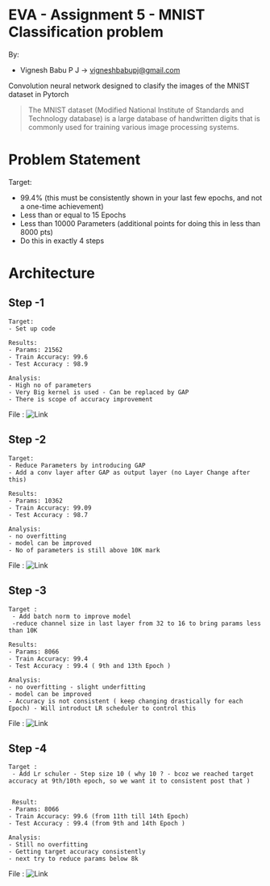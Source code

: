 # EVA - Assignment 5 - MNIST Classification problem

By:
  - Vignesh Babu P J -> vigneshbabupj@gmail.com

Convolution neural network designed to clasify the images of the MNIST dataset in Pytorch

> The MNIST dataset (Modified National Institute of Standards and Technology database) is a large database of handwritten digits that is commonly used for training various image processing systems.

# Problem Statement
Target:
* 99.4% (this must be consistently shown in your last few epochs, and not a one-time achievement)
* Less than or equal to 15 Epochs
* Less than 10000 Parameters (additional points for doing this in less than 8000 pts)
* Do this in exactly 4 steps


# Architecture 
## Step -1 

    Target:
    - Set up code
    
    Results:
    - Params: 21562
    - Train Accuracy: 99.6
    - Test Accuracy : 98.9
    
    Analysis:
    - High no of parameters
    - Very Big kernel is used - Can be replaced by GAP
    - There is scope of accuracy improvement

File : ![Link](https://github.com/vigneshbabupj/EVA07/blob/main/Session_05/EVA_S5_Step_0.ipynb)

## Step -2

    Target:
    - Reduce Parameters by introducing GAP
    - Add a conv layer after GAP as output layer (no Layer Change after this)
    
    Results:
    - Params: 10362
    - Train Accuracy: 99.09
    - Test Accuracy : 98.7
    
    Analysis:
    - no overfitting
    - model can be improved
    - No of parameters is still above 10K mark

File : ![Link](https://github.com/vigneshbabupj/EVA07/blob/main/Session_05/EVA_S5_Step_1.ipynb)

## Step -3

    Target :
     - Add batch norm to improve model 
     -reduce channel size in last layer from 32 to 16 to bring params less than 10K
    
    Results:
    - Params: 8066
    - Train Accuracy: 99.4
    - Test Accuracy : 99.4 ( 9th and 13th Epoch )
    
    Analysis:
    - no overfitting - slight underfitting
    - model can be improved
    - Accuracy is not consistent ( keep changing drastically for each Epoch) - Will introduct LR scheduler to control this

File : ![Link](https://github.com/vigneshbabupj/EVA07/blob/main/Session_05/EVA_S5_Step_2.ipynb)
    
## Step -4

    Target :
     - Add Lr schuler - Step size 10 ( why 10 ? - bcoz we reached target accuracy at 9th/10th epoch, so we want it to consistent post that )
    
    
     Result:
    - Params: 8066
    - Train Accuracy: 99.6 (from 11th till 14th Epoch)
    - Test Accuracy : 99.4 (from 9th and 14th Epoch )
    
    Analysis:
    - Still no overfitting
    - Getting target accuracy consistently
    - next try to reduce params below 8k

File : ![Link](https://github.com/vigneshbabupj/EVA07/blob/main/Session_05/EVA_S5_Step_3.ipynb)

